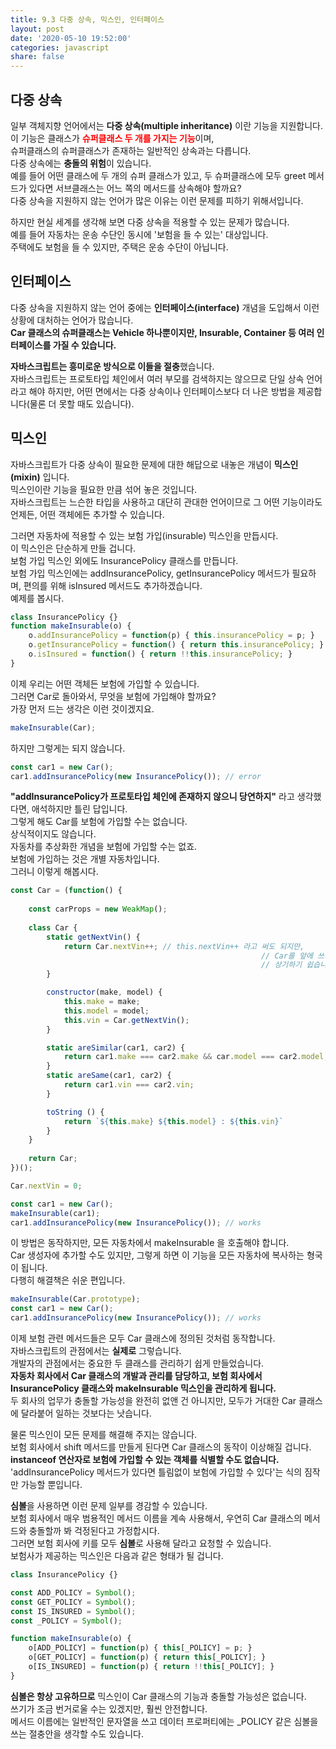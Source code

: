 ```yaml
---
title: 9.3 다중 상속, 믹스인, 인터페이스
layout: post
date: '2020-05-10 19:52:00'
categories: javascript
share: false
---
```


## 다중 상속

일부 객체지향 언어에서는 **다중 상속(multiple inheritance)** 이란 기능을 지원합니다.  
이 기능은 클래스가 <span style="color:red">**슈퍼클래스 두 개를 가지는 기능**</span>이며,  
슈퍼클래스의 슈퍼클래스가 존재하는 일반적인 상속과는 다릅니다.  
다중 상속에는 **충돌의 위험**이 있습니다.  
예를 들어 어떤 클래스에 두 개의 슈퍼 클래스가 있고, 두 슈퍼클래스에 모두 greet 메서드가 있다면 서브클래스는 어느 쪽의 메서드를 상속해야 할까요?  
다중 상속을 지원하지 않는 언어가 많은 이유는 이런 문제를 피하기 위해서입니다.

하지만 현실 세계를 생각해 보면 다중 상속을 적용할 수 있는 문제가 많습니다.  
예를 들어 자동차는 운송 수단인 동시에 '보험을 들 수 있는' 대상입니다.  
주택에도 보험을 들 수 있지만, 주택은 운송 수단이 아닙니다.  
## 인터페이스

다중 상속을 지원하지 않는 언어 중에는 **인터페이스(interface)** 개념을 도입해서 이런 상황에 대처하는 언어가 많습니다.  
**Car 클래스의 슈퍼클래스는 Vehicle 하나뿐이지만, Insurable, Container 등 여러 인터페이스를 가질 수 있습니다.**

**자바스크립트는 흥미로운 방식으로 이들을 절충**했습니다.  
자바스크립트는 프로토타입 체인에서 여러 부모를 검색하지는 않으므로 단일 상속 언어라고 해야 하지만, 어떤 면에서는 다중 상속이나 인터페이스보다 더 나은 방법을 제공합니다(물론 더 못할 때도 있습니다).

## 믹스인

자바스크립트가 다중 상속이 필요한 문제에 대한 해답으로 내놓은 개념이 **믹스인(mixin)** 입니다.  
믹스인이란 기능을 필요한 만큼 섞어 놓은 것입니다.  
자바스크립트는 느슨한 타입을 사용하고 대단히 관대한 언어이므로 그 어떤 기능이라도 언제든, 어떤 객체에든 추가할 수 있습니다.

그러면 자동차에 적용할 수 있는 보험 가입(insurable) 믹스인을 만듭시다.  
이 믹스인은 단순하게 만들 겁니다.  
보험 가입 믹스인 외에도 InsurancePolicy 클래스를 만듭니다.  
보험 가입 믹스인에는 addInsurancePolicy, getInsurancePolicy 메서드가 필요하며, 편의를 위해 isInsured 메서드도 추가하겠습니다.  
예제를 봅시다.

```javascript
class InsurancePolicy {}
function makeInsurable(o) {
	o.addInsurancePolicy = function(p) { this.insurancePolicy = p; }
	o.getInsurancePolicy = function() { return this.insurancePolicy; }
	o.isInsured = function() { return !!this.insurancePolicy; }
}
```

이제 우리는 어떤 객체든 보험에 가입할 수 있습니다.  
그러면 Car로 돌아와서, 무엇을 보험에 가입해야 할까요?  
가장 먼저 드는 생각은 이런 것이겠지요.

```javascript
makeInsurable(Car);
```

하지만 그렇게는 되지 않습니다.

```javascript
const car1 = new Car();
car1.addInsurancePolicy(new InsurancePolicy()); // error
```

**"addInsurancePolicy가 프로토타입 체인에 존재하지 않으니 당연하지"** 라고 생각했다면, 애석하지만 틀린 답입니다.  
그렇게 해도 Car를 보험에 가입할 수는 없습니다.  
상식적이지도 않습니다.  
자동차를 추상화한 개념을 보험에 가입할 수는 없죠.  
보험에 가입하는 것은 개별 자동차입니다.  
그러니 이렇게 해봅시다.

```javascript
const Car = (function() {
	
	const carProps = new WeakMap();
	
	class Car {
		static getNextVin() {
			return Car.nextVin++; // this.nextVin++ 라고 써도 되지만,
														// Car를 앞에 쓰면 정적 메서드라는 점을
														// 상기하기 쉽습니다.
		}

		constructor(make, model) {
			this.make = make;
			this.model = model;
			this.vin = Car.getNextVin();
		}

		static areSimilar(car1, car2) {
			return car1.make === car2.make && car.model === car2.model;
		}
		static areSame(car1, car2) {
			return car1.vin === car2.vin;
		}

		toString () {
			return `${this.make} ${this.model} : ${this.vin}`
		}
	}
	
	return Car;
})();

Car.nextVin = 0;

const car1 = new Car();
makeInsurable(car1);
car1.addInsurancePolicy(new InsurancePolicy()); // works
```

이 방법은 동작하지만, 모든 자동차에서 makeInsurable 을 호출해야 합니다.  
Car 생성자에 추가할 수도 있지만, 그렇게 하면 이 기능을 모든 자동차에 복사하는 형국이 됩니다.  
다행히 해결책은 쉬운 편입니다.

```javascript
makeInsurable(Car.prototype);
const car1 = new Car();
car1.addInsurancePolicy(new InsurancePolicy()); // works
```

이제 보험 관련 메서드들은 모두 Car 클래스에 정의된 것처럼 동작합니다.  
자바스크립트의 관점에서는 **실제로** 그렇습니다.  
개발자의 관점에서는 중요한 두 클래스를 관리하기 쉽게 만들었습니다.  
**자동차 회사에서 Car 클래스의 개발과 관리를 담당하고, 보험 회사에서 InsurancePolicy 클래스와 makeInsurable 믹스인을 관리하게 됩니다.**  
두 회사의 업무가 충돌할 가능성을 완전히 없앤 건 아니지만, 모두가 거대한 Car 클래스에 달라붙어 일하는 것보다는 낫습니다.  

물론 믹스인이 모든 문제를 해결해 주지는 않습니다.  
보험 회사에서 shift 메서드를 만들게 된다면 Car 클래스의 동작이 이상해질 겁니다.  
**instanceof 연산자로 보험에 가입할 수 있는 객체를 식별할 수도 없습니다.**  
'addInsurancePolicy 메서드가 있다면 틀림없이 보험에 가입할 수 있다'는 식의 짐작만 가능할 뿐입니다.

**심볼**을 사용하면 이런 문제 일부를 경감할 수 있습니다.  
보험 회사에서 매우 범용적인 메서드 이름을 계속 사용해서, 우연히 Car 클래스의 메서드와 충돌할까 봐 걱정된다고 가정합시다.  
그러면 보험 회사에 키를 모두 **심볼**로 사용해 달라고 요청할 수 있습니다.  
보험사가 제공하는 믹스인은 다음과 같은 형태가 될 겁니다.

```javascript
class InsurancePolicy {}

const ADD_POLICY = Symbol();
const GET_POLICY = Symbol();
const IS_INSURED = Symbol();
const _POLICY = Symbol();

function makeInsurable(o) {
	o[ADD_POLICY] = function(p) { this[_POLICY] = p; }
	o[GET_POLICY] = function(p) { return this[_POLICY]; }
	o[IS_INSURED] = function(p) { return !!this[_POLICY]; }
}
```

**심볼은 항상 고유하므로** 믹스인이 Car 클래스의 기능과 충돌할 가능성은 없습니다.  
쓰기가 조금 번거로울 수는 있겠지만, 훨씬 안전합니다.  
메서드 이름에는 일반적인 문자열을 쓰고 데이터 프로퍼티에는 _POLICY 같은 심볼을 쓰는 절충안을 생각할 수도 있습니다.